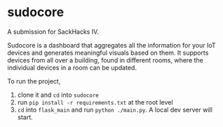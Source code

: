 # sudocore

A submission for SackHacks IV.

Sudocore is a dashboard that aggregates all the information for your IoT devices and generates meaningful visuals based on them. It supports devices from all over a building, found in different rooms, where the individual devices in a room can be updated.

To run the project, 
1. clone it and `cd` into `sudocore`
2. run `pip install -r requirements.txt` at the root level
3. `cd` into `flask_main` and run `python ./main.py`. A local dev server will start.

